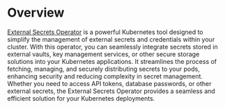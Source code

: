 # Overview

[External Secrets Operator](https://github.com/external-secrets/external-secrets-operator) is a powerful Kubernetes tool designed to simplify the management of external secrets and credentials within your cluster. With this operator, you can seamlessly integrate secrets stored in external vaults, key management services, or other secure storage solutions into your Kubernetes applications. It streamlines the process of fetching, managing, and securely distributing secrets to your pods, enhancing security and reducing complexity in secret management. Whether you need to access API tokens, database passwords, or other external secrets, the External Secrets Operator provides a seamless and efficient solution for your Kubernetes deployments.
